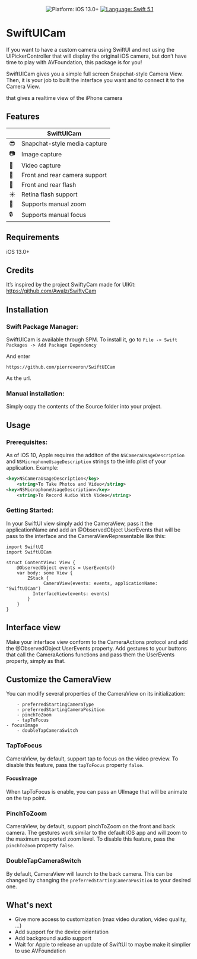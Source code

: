 <p align="center">
    <img src="https://img.shields.io/badge/platform-iOS%2013%2B-blue.svg?style=flat" alt="Platform: iOS 13.0+"/>
    <a href="https://developer.apple.com/swift"><img src="https://img.shields.io/badge/language-swift%205.1-4BC51D.svg?style=flat" alt="Language: Swift 5.1" /></a>
</p>

# SwiftUICam

If you want to have a custom camera using SwiftUI and not using the UIPickerController that will display the original iOS camera, but don’t have time to play with AVFoundation, this package is for you!

SwiftUICam gives you a simple full screen Snapchat-style Camera View. Then, it is your job to built the interface you want and to connect it to the Camera View.

that gives a realtime view of the iPhone camera

## Features

|                              | SwiftUICam        
| ------------------------------------- | ---------------------
| :sunglasses:                  | Snapchat-style media capture                              
| :camera:  						  | Image capture               
| :movie_camera:  			      | Video capture                               
| :tada:                        | Front and rear camera support              
| :flashlight:                  | Front and rear flash  
| :sunny:                       | Retina flash support               
| :mag_right:                   |  Supports manual zoom               
| :lock:                        | Supports manual focus

## Requirements

iOS 13.0+

## Credits

It’s inspired by the project SwiftyCam made for UIKit: https://github.com/Awalz/SwiftyCam

## Installation

### Swift Package Manager:

SwiftUICam is available through SPM. To install it, go to `File -> Swift Packages -> Add Package Dependency` 

And enter
```
https://github.com/pierreveron/SwiftUICam
```

As the url.

### Manual installation:

Simply copy the contents of the Source folder into your project.

## Usage

### Prerequisites:

As of iOS 10, Apple requires the additon of the `NSCameraUsageDescription` and `NSMicrophoneUsageDescription` strings to the info.plist of your application. Example:

```xml
<key>NSCameraUsageDescription</key>
	<string>To Take Photos and Video</string>
<key>NSMicrophoneUsageDescription</key>
	<string>To Record Audio With Video</string>
```

### Getting Started:

In your SwiftUI view simply add the CameraView, pass it the applicationName and add an @ObservedObject UserEvents that will be pass to the interface and the CameraViewRepresentable like this:

```
import SwiftUI
import SwiftUICam

struct ContentView: View {
    @ObservedObject events = UserEvents()
    var body: some View {
    	ZStack {
              CameraView(events: events, applicationName: "SwiftUICam")
	      InterfaceView(events: events)
    	}
    }
}

```
## Interface view

Make your interface view conform to the CameraActions protocol and add the @ObservedObject UserEvents property.
Add gestures to your buttons that call the CameraActions functions and pass them the UserEvents property, simply as that.

## Customize the CameraView

You can modify several properties of the CameraView on its initialization:

        - preferredStartingCameraType
        - preferredStartingCameraPosition
        - pinchToZoom
        - tapToFocus
	- focusImage
        - doubleTapCameraSwitch

### TapToFocus

CameraView, by default, support tap to focus on the video preview. To disable this feature, pass the `tapToFocus` property `false`.

#### FocusImage

When tapToFocus is enable, you can pass an UIImage that will be animate on the tap point.

### PinchToZoom

CameraView, by default, support pinchToZoom on the front and back camera. The gestures work similar to the default iOS app and will zoom to the maximum supported zoom level. To disable this feature, pass the `pinchToZoom` property `false`.

### DoubleTapCameraSwitch

By default, CameraView will launch to the back camera. This can be changed by changing the `preferredStartingCameraPosition` to your desired one.

## What's next

- Give more access to customization (max video duration, video quality, ...)
- Add support for the device orientation
- Add background audio support
- Wait for Apple to release an update of SwiftUI to maybe make it simplier to use AVFoundation
